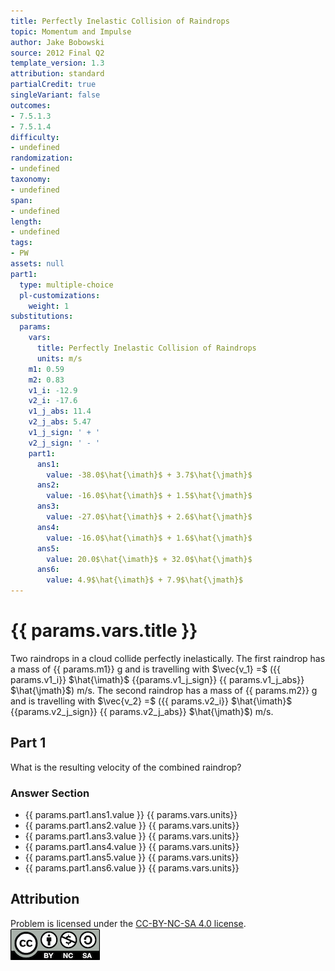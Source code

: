 ```yaml
---
title: Perfectly Inelastic Collision of Raindrops
topic: Momentum and Impulse
author: Jake Bobowski
source: 2012 Final Q2
template_version: 1.3
attribution: standard
partialCredit: true
singleVariant: false
outcomes:
- 7.5.1.3
- 7.5.1.4
difficulty:
- undefined
randomization:
- undefined
taxonomy:
- undefined
span:
- undefined
length:
- undefined
tags:
- PW
assets: null
part1:
  type: multiple-choice
  pl-customizations:
    weight: 1
substitutions:
  params:
    vars:
      title: Perfectly Inelastic Collision of Raindrops
      units: m/s
    m1: 0.59
    m2: 0.83
    v1_i: -12.9
    v2_i: -17.6
    v1_j_abs: 11.4
    v2_j_abs: 5.47
    v1_j_sign: ' + '
    v2_j_sign: ' - '
    part1:
      ans1:
        value: -38.0$\hat{\imath}$ + 3.7$\hat{\jmath}$
      ans2:
        value: -16.0$\hat{\imath}$ + 1.5$\hat{\jmath}$
      ans3:
        value: -27.0$\hat{\imath}$ + 2.6$\hat{\jmath}$
      ans4:
        value: -16.0$\hat{\imath}$ + 1.6$\hat{\jmath}$
      ans5:
        value: 20.0$\hat{\imath}$ + 32.0$\hat{\jmath}$
      ans6:
        value: 4.9$\hat{\imath}$ + 7.9$\hat{\jmath}$
---
```

# {{ params.vars.title }}
Two raindrops in a cloud collide perfectly inelastically. The first raindrop has a mass of {{ params.m1}} g and is travelling with $\vec{v_1} =$ ({{ params.v1_i}} $\hat{\imath}$ {{params.v1_j_sign}} {{ params.v1_j_abs}} $\hat{\jmath}$) m/s.
The second raindrop has a mass of {{ params.m2}} g and is travelling with $\vec{v_2} =$ ({{ params.v2_i}} $\hat{\imath}$ {{params.v2_j_sign}} {{ params.v2_j_abs}} $\hat{\jmath}$) m/s.

## Part 1

What is the resulting velocity of the combined raindrop?

### Answer Section

- {{ params.part1.ans1.value }} {{ params.vars.units}}
- {{ params.part1.ans2.value }} {{ params.vars.units}}
- {{ params.part1.ans3.value }} {{ params.vars.units}}
- {{ params.part1.ans4.value }} {{ params.vars.units}}
- {{ params.part1.ans5.value }} {{ params.vars.units}}
- {{ params.part1.ans6.value }} {{ params.vars.units}}

## Attribution

Problem is licensed under the [CC-BY-NC-SA 4.0 license](https://creativecommons.org/licenses/by-nc-sa/4.0/).<br> ![The Creative Commons 4.0 license requiring attribution-BY, non-commercial-NC, and share-alike-SA license.](https://raw.githubusercontent.com/firasm/bits/master/by-nc-sa.png)